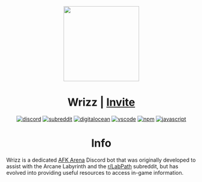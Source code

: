 <div align=center>
	<img src="https://imgur.com/Ret6yZD.png" width=200>

<h1>
	Wrizz |
	<a href="https://discord.com/api/oauth2/authorize?client_id=671430846468849666&permissions=8&scope=bot">
		Invite
	</a>
</h1>

  [![discord][discord-badge]][discord-link]
  [![subreddit][reddit-badge]][reddit-sub]
  [![digitalocean][host-badge]][host-link]
  [![vscode][vsc-badge]][vsc-link]
  [![npm][npm-badge]][npm-link]
  [![javascript][js-badge]][js-docs]

</div>

<h1 align=center>Info</h1> 

Wrizz is a dedicated [AFK Arena](https://www.afkarena.com/) Discord bot that was originally developed to assist with the Arcane Labyrinth and the [r/LabPath](https://www.reddit.com/r/Lab_path/) subreddit, but has evolved into providing useful resources to access in-game information.

<br></br>

[js-badge]: https://img.shields.io/badge/MADE%20WITH-JAVASCRIPT-red?style=for-the-badge&color=F2D223&logo=javascript
[js-docs]: https://devdocs.io/javascript/

[discord-badge]: https://img.shields.io/discord/669974531959554057?color=%237289DA&label=LabPath&logo=discord&style=for-the-badge
[discord-link]: https://discord.gg/U3A27t5

[reddit-badge]: https://img.shields.io/badge/SUBREDDIT-r%2FLAB__PATH-white?style=for-the-badge&logo=reddit&color=ff4500
[reddit-sub]: https://www.reddit.com/r/Lab_path/

[vsc-badge]: https://img.shields.io/badge/IDE-VISUAL%20STUDIO%20CODE-WHITE?style=for-the-badge&logo=visual-studio-code&color=23a8f2&logoColor=23a8f2
[vsc-link]: https://code.visualstudio.com/

[npm-badge]: https://img.shields.io/badge/DISCORD.JS-v12.2.0-white?style=for-the-badge&logo=npm&color=cb3837
[npm-link]: https://github.com/discordjs/discord.js

[host-badge]: https://img.shields.io/badge/HOSTED%20WITH-DIGITAL%20OCEAN-white?style=for-the-badge&logo=digitalocean&color=0080ff&logoColor=0080ff
[host-link]: https://www.digitalocean.com/